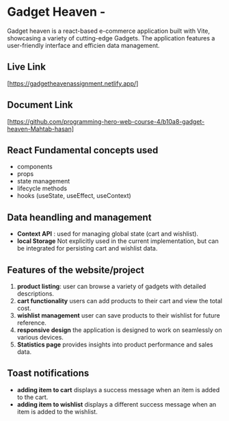  # Gadget Heaven - 
Gadget heaven is a  react-based e-commerce application built with Vite, showcasing  a variety of cutting-edge Gadgets. The application features a user-friendly interface and efficien data management.

## Live Link
[https://gadgetheavenassignment.netlify.app/]

## Document Link
[https://github.com/programming-hero-web-course-4/b10a8-gadget-heaven-Mahtab-hasan]


## React Fundamental concepts used
- components
- props
- state management
- lifecycle methods
- hooks (useState, useEffect, useContext)
## Data heandling and management
- **Context API** : used for managing global state (cart and wishlist).
- **local Storage** Not explicitly used in the current implementation, but can be integrated for persisting cart and wishlist data.
## Features of the website/project
1. **product listing**: user can browse a variety of gadgets with detailed descriptions.
1. **cart functionality** users can add products to their cart and view the total cost.
1. **wishlist management** user can save products to their wishlist for future reference.
1. **responsive design** the application is designed to work on seamlessly on various devices.
1. **Statistics page** provides insights into product performance and sales data.
## Toast notifications
- **adding item to cart** displays a success message when an item is added to the cart.
- **adding item to wishlist** displays a different success message when an item is added to the wishlist.
